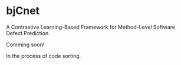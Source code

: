 # bjCnet
A Contrastive Learning-Based Framework for Method-Level Software Defect Prediction

Comming soon!

In the process of code sorting.
